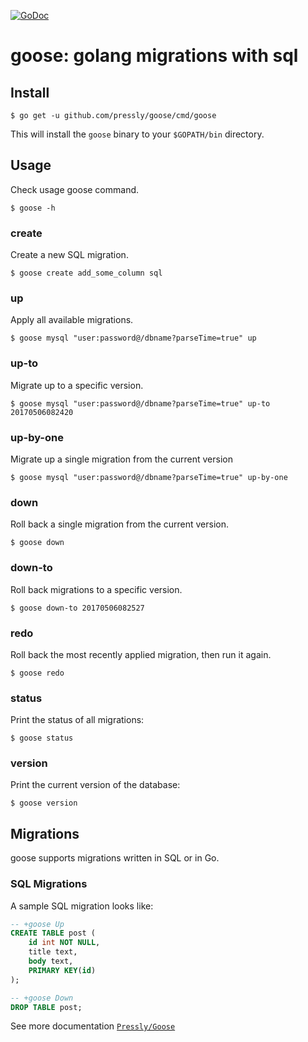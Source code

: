 [![GoDoc](https://godoc.org/github.com/golang-migrate/migrate?status.svg)](https://github.com/pressly/goose)

# goose: golang migrations with sql

## Install
    
    $ go get -u github.com/pressly/goose/cmd/goose

This will install the `goose` binary to your `$GOPATH/bin` directory.

## Usage 
Check usage goose command.

    $ goose -h


### create

Create a new SQL migration.

    $ goose create add_some_column sql

### up

Apply all available migrations.

    $ goose mysql "user:password@/dbname?parseTime=true" up

### up-to

Migrate up to a specific version.

    $ goose mysql "user:password@/dbname?parseTime=true" up-to 20170506082420

### up-by-one

Migrate up a single migration from the current version

    $ goose mysql "user:password@/dbname?parseTime=true" up-by-one

### down

Roll back a single migration from the current version.

    $ goose down

### down-to

Roll back migrations to a specific version.

    $ goose down-to 20170506082527

### redo

Roll back the most recently applied migration, then run it again.

    $ goose redo

### status

Print the status of all migrations:

    $ goose status

### version

Print the current version of the database:

    $ goose version

## Migrations
goose supports migrations written in SQL or in Go.

### SQL Migrations
A sample SQL migration looks like:

```sql
-- +goose Up
CREATE TABLE post (
    id int NOT NULL,
    title text,
    body text,
    PRIMARY KEY(id)
);

-- +goose Down
DROP TABLE post;
```

See more documentation [`Pressly/Goose`](https://github.com/pressly/goose)